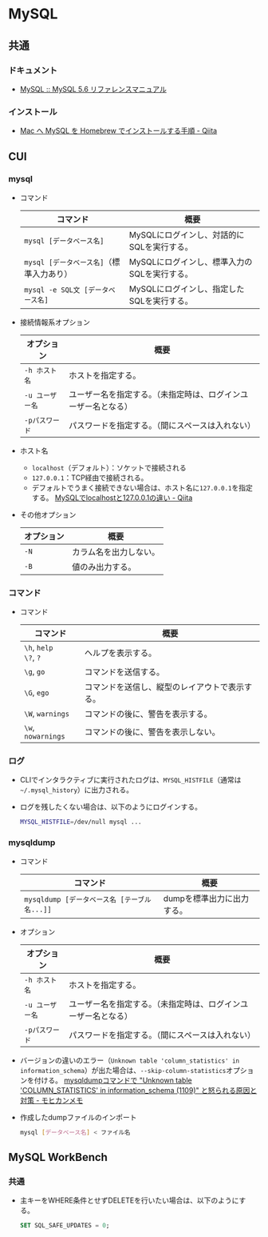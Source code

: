 # MySQL

## 共通

### ドキュメント

- [MySQL :: MySQL 5.6 リファレンスマニュアル](https://dev.mysql.com/doc/refman/5.6/ja/)

### インストール

- [Mac へ MySQL を Homebrew でインストールする手順 - Qiita](https://qiita.com/hkusu/items/cda3e8461e7a46ecf25d)

## CUI

### mysql

- コマンド

  |コマンド|概要|
  |---|---|
  |`mysql [データベース名]`|MySQLにログインし、対話的にSQLを実行する。|
  |`mysql [データベース名]`（標準入力あり）|MySQLにログインし、標準入力のSQLを実行する。|
  |`mysql -e SQL文 [データベース名]`|MySQLにログインし、指定したSQLを実行する。|

- 接続情報系オプション

  |オプション|概要|
  |---|---|
  |`-h ホスト名`|ホストを指定する。|
  |`-u ユーザー名`|ユーザー名を指定する。（未指定時は、ログインユーザー名となる）|
  |`-pパスワード`|パスワードを指定する。（間にスペースは入れない）|

- ホスト名

  - `localhost`（デフォルト）：ソケットで接続される
  - `127.0.0.1`：TCP経由で接続される。
  - デフォルトでうまく接続できない場合は、ホスト名に`127.0.0.1`を指定する。
    [MySQLでlocalhostと127.0.0.1の違い - Qiita](https://qiita.com/TanukiTam/items/f6a08740d0fcda0db7be)

- その他オプション

  |オプション|概要|
  |---|---|
  |`-N`|カラム名を出力しない。|
  |`-B`|値のみ出力する。|

### コマンド

- コマンド

  | コマンド                    | 概要                                           |
  | --------------------------- | ---------------------------------------------- |
  | `\h`, `help`<br />`\?`, `?` | ヘルプを表示する。                             |
  | `\g`, `go`                  | コマンドを送信する。                           |
  | `\G`, `ego`                 | コマンドを送信し、縦型のレイアウトで表示する。 |
  | `\W`, `warnings`            | コマンドの後に、警告を表示する。               |
  | `\w`, `nowarnings`          | コマンドの後に、警告を表示しない。             |

### ログ

- CLIでインタラクティブに実行されたログは、`MYSQL_HISTFILE`（通常は`~/.mysql_history`）に出力される。

- ログを残したくない場合は、以下のようにログインする。

  ```bash
  MYSQL_HISTFILE=/dev/null mysql ...
  ```

### mysqldump

- コマンド

  |コマンド|概要|
  |---|---|
  |`mysqldump [データベース名 [テーブル名...]]`|dumpを標準出力に出力する。|

- オプション
  
  | オプション      | 概要                                                         |
  | --------------- | ------------------------------------------------------------ |
  | `-h ホスト名`   | ホストを指定する。                                           |
  | `-u ユーザー名` | ユーザー名を指定する。（未指定時は、ログインユーザー名となる） |
  | `-pパスワード`  | パスワードを指定する。（間にスペースは入れない）             |
  
- バージョンの違いのエラー（`Unknown table 'column_statistics' in information_schema`）が出た場合は、`--skip-column-statistics`オプションを付ける。
  [mysqldumpコマンドで "Unknown table 'COLUMN_STATISTICS' in information_schema (1109)" と怒られる原因と対策 - モヒカンメモ](https://blog.pinkumohikan.com/entry/mysqldump-disable-column-statistics)
  
- 作成したdumpファイルのインポート
  
  ```bash
  mysql [データベース名] < ファイル名
  ```

## MySQL WorkBench

### 共通

- 主キーをWHERE条件とせずDELETEを行いたい場合は、以下のようにする。

  ```sql
  SET SQL_SAFE_UPDATES = 0;
  ```
